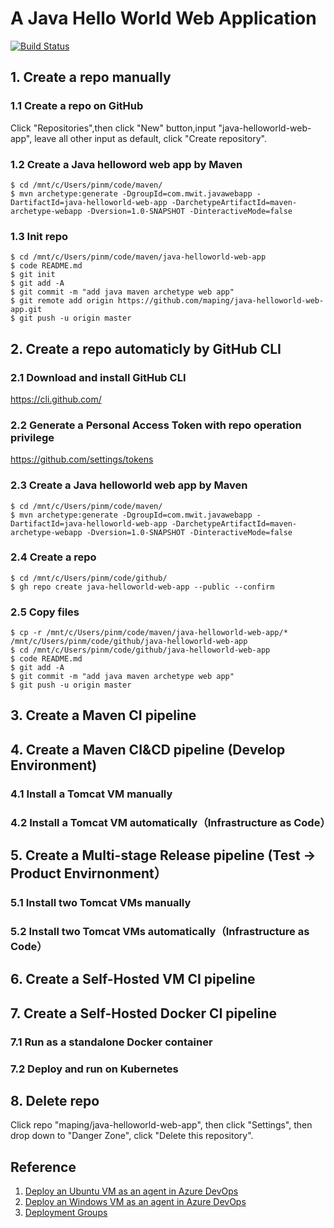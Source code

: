 # A Java Hello World Web Application
[![Build Status](https://dev.azure.com/maping930883/java-helloworld-web-app/_apis/build/status/java-helloworld-web-app-Maven-CI?branchName=master)](https://dev.azure.com/maping930883/java-helloworld-web-app/_build/latest?definitionId=26&branchName=master)

## 1. Create a repo manually

### 1.1 Create a repo on GitHub
Click "Repositories",then click "New" button,input "java-helloworld-web-app", leave all other input as default, click "Create repository".

### 1.2 Create a Java helloword web app by Maven
```console
$ cd /mnt/c/Users/pinm/code/maven/
$ mvn archetype:generate -DgroupId=com.mwit.javawebapp -DartifactId=java-helloworld-web-app -DarchetypeArtifactId=maven-archetype-webapp -Dversion=1.0-SNAPSHOT -DinteractiveMode=false
```

### 1.3 Init repo 
```console
$ cd /mnt/c/Users/pinm/code/maven/java-helloworld-web-app
$ code README.md
$ git init
$ git add -A
$ git commit -m "add java maven archetype web app"
$ git remote add origin https://github.com/maping/java-helloworld-web-app.git 
$ git push -u origin master
```

## 2. Create a repo automaticly by GitHub CLI

### 2.1 Download and install GitHub CLI
https://cli.github.com/

### 2.2 Generate a Personal Access Token with repo operation privilege
https://github.com/settings/tokens

### 2.3 Create a Java helloworld web app by Maven
```console
$ cd /mnt/c/Users/pinm/code/maven/
$ mvn archetype:generate -DgroupId=com.mwit.javawebapp -DartifactId=java-helloworld-web-app -DarchetypeArtifactId=maven-archetype-webapp -Dversion=1.0-SNAPSHOT -DinteractiveMode=false
```

### 2.4 Create a repo
```console
$ cd /mnt/c/Users/pinm/code/github/
$ gh repo create java-helloworld-web-app --public --confirm
```

### 2.5 Copy files
```console
$ cp -r /mnt/c/Users/pinm/code/maven/java-helloworld-web-app/* /mnt/c/Users/pinm/code/github/java-helloworld-web-app
$ cd /mnt/c/Users/pinm/code/github/java-helloworld-web-app
$ code README.md
$ git add -A
$ git commit -m "add java maven archetype web app"
$ git push -u origin master
```

## 3. Create a Maven CI pipeline

## 4. Create a Maven CI&CD pipeline (Develop Environment)
### 4.1 Install a Tomcat VM manually
### 4.2 Install a Tomcat VM automatically（Infrastructure as Code）

## 5. Create a Multi-stage Release pipeline (Test -> Product Envirnonment） 
### 5.1 Install two Tomcat VMs manually
### 5.2 Install two Tomcat VMs automatically（Infrastructure as Code）

## 6. Create a Self-Hosted VM CI pipeline

## 7. Create a Self-Hosted Docker CI pipeline
### 7.1 Run as a standalone Docker container
### 7.2 Deploy and run on Kubernetes

## 8. Delete repo
Click repo "maping/java-helloworld-web-app", then click "Settings", then drop down to "Danger Zone", click "Delete this repository".

## Reference
1. [Deploy an Ubuntu VM as an agent in Azure DevOps](https://www.youtube.com/watch?v=psa8xfJ0-zI&t=7s)
2. [Deploy an Windows VM as an agent in Azure DevOps](https://www.youtube.com/watch?v=a1tWj3ytVSQ&t=10s)
3. [Deployment Groups](https://www.youtube.com/watch?v=535HmFjzrmg&t=)
